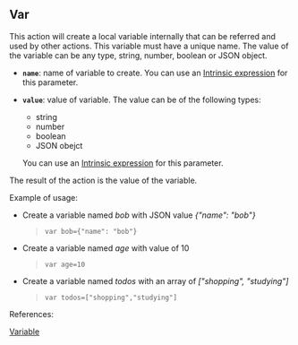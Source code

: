 ## Var

This action will create a local variable internally that can be referred and used by other actions. This variable must have a unique name.
The value of the variable can be any type, string, number, boolean or JSON object.

- **`name`**: name of variable to create. You can use an [Intrinsic expression](https://github.com/DasAng/phobo-release/blob/master/docs/intrinsic_expression.md) for this parameter.
- **`value`**: value of variable. The value can be of the following types:
    - string
    - number
    - boolean
    - JSON obejct
    
    You can use an [Intrinsic expression](https://github.com/DasAng/phobo-release/blob/master/docs/intrinsic_expression.md) for this parameter.

The result of the action is the value of the variable.

Example of usage:

- Create a variable named *bob* with JSON value *{"name": "bob"}*

    > ``var bob={"name": "bob"} ``

- Create a variable named *age* with value of 10

    > ``var age=10 `` 

- Create a variable named *todos* with an array of *["shopping", "studying"]*

    > ``var todos=["shopping","studying"] ``


References:

[Variable](https://github.com/DasAng/phobo-release/blob/master/docs/misc_actions.md#var)